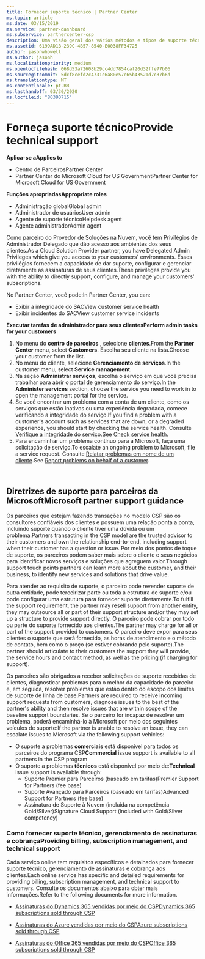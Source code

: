 ```yaml
---
title: Fornecer suporte técnico | Partner Center
ms.topic: article
ms.date: 03/15/2019
ms.service: partner-dashboard
ms.subservice: partnercenter-csp
description: Uma visão geral dos vários métodos e tipos de suporte técnico que você pode oferecer aos seus clientes.
ms.assetid: 6199AD1B-239C-4B57-8540-E0038FF34725
author: jasonwhowell
ms.author: jasonh
ms.localizationpriority: medium
ms.openlocfilehash: 068d53a72608b29cc4dd7854caf20d32ffe77b06
ms.sourcegitcommit: 5dcf8cefd2c4731c6a80e57c65b43521d7c37b6d
ms.translationtype: MT
ms.contentlocale: pt-BR
ms.lasthandoff: 03/30/2020
ms.locfileid: "80390715"
---
```

# <a name="provide-technical-support"></a><span data-ttu-id="821b4-103">Forneça suporte técnico</span><span class="sxs-lookup"><span data-stu-id="821b4-103">Provide technical support</span></span>

<span data-ttu-id="821b4-104">**Aplica-se a**</span><span class="sxs-lookup"><span data-stu-id="821b4-104">**Applies to**</span></span>

-  <span data-ttu-id="821b4-105">Centro de Parceiros</span><span class="sxs-lookup"><span data-stu-id="821b4-105">Partner Center</span></span>
-  <span data-ttu-id="821b4-106">Partner Center do Microsoft Cloud for US Government</span><span class="sxs-lookup"><span data-stu-id="821b4-106">Partner Center for Microsoft Cloud for US Government</span></span>

<span data-ttu-id="821b4-107">**Funções apropriadas**</span><span class="sxs-lookup"><span data-stu-id="821b4-107">**Appropriate roles**</span></span>
-   <span data-ttu-id="821b4-108">Administração global</span><span class="sxs-lookup"><span data-stu-id="821b4-108">Global admin</span></span>
-   <span data-ttu-id="821b4-109">Administrador de usuários</span><span class="sxs-lookup"><span data-stu-id="821b4-109">User admin</span></span>
-   <span data-ttu-id="821b4-110">Agente de suporte técnico</span><span class="sxs-lookup"><span data-stu-id="821b4-110">Helpdesk agent</span></span>
-   <span data-ttu-id="821b4-111">Agente administrador</span><span class="sxs-lookup"><span data-stu-id="821b4-111">Admin agent</span></span>

<span data-ttu-id="821b4-112">Como parceiro do Provedor de Soluções na Nuvem, você tem Privilégios de Administrador Delegado que dão acesso aos ambientes dos seus clientes.</span><span class="sxs-lookup"><span data-stu-id="821b4-112">As a Cloud Solution Provider partner, you have Delegated Admin Privileges which give you access to your customers' environments.</span></span> <span data-ttu-id="821b4-113">Esses privilégios fornecem a capacidade de dar suporte, configurar e gerenciar diretamente as assinaturas de seus clientes.</span><span class="sxs-lookup"><span data-stu-id="821b4-113">These privileges provide you with the ability to directly support, configure, and manage your customers' subscriptions.</span></span>

<span data-ttu-id="821b4-114">No Partner Center, você pode:</span><span class="sxs-lookup"><span data-stu-id="821b4-114">In Partner Center, you can:</span></span>

-   <span data-ttu-id="821b4-115">Exibir a integridade do SAC</span><span class="sxs-lookup"><span data-stu-id="821b4-115">View customer service health</span></span>
-   <span data-ttu-id="821b4-116">Exibir incidentes do SAC</span><span class="sxs-lookup"><span data-stu-id="821b4-116">View customer service incidents</span></span>

<span data-ttu-id="821b4-117">**Executar tarefas de administrador para seus clientes**</span><span class="sxs-lookup"><span data-stu-id="821b4-117">**Perform admin tasks for your customers**</span></span>

1.  <span data-ttu-id="821b4-118">No menu do **centro de parceiros** , selecione **clientes**.</span><span class="sxs-lookup"><span data-stu-id="821b4-118">From the **Partner Center** menu, select **Customers**.</span></span> <span data-ttu-id="821b4-119">Escolha seu cliente na lista.</span><span class="sxs-lookup"><span data-stu-id="821b4-119">Choose your customer from the list.</span></span>
2.  <span data-ttu-id="821b4-120">No menu do cliente, selecione **Gerenciamento de serviços**.</span><span class="sxs-lookup"><span data-stu-id="821b4-120">In the customer menu, select **Service management**.</span></span>
3.  <span data-ttu-id="821b4-121">Na seção **Administrar serviços**, escolha o serviço em que você precisa trabalhar para abrir o portal de gerenciamento do serviço.</span><span class="sxs-lookup"><span data-stu-id="821b4-121">In the **Administer services** section, choose the service you need to work in to open the management portal for the service.</span></span>
4.  <span data-ttu-id="821b4-122">Se você encontrar um problema com a conta de um cliente, como os serviços que estão inativos ou uma experiência degradada, comece verificando a integridade do serviço.</span><span class="sxs-lookup"><span data-stu-id="821b4-122">If you find a problem with a customer's account such as services that are down, or a degraded experience, you should start by checking the service health.</span></span> <span data-ttu-id="821b4-123">Consulte [Verifique a integridade do serviço](check-service-health.md).</span><span class="sxs-lookup"><span data-stu-id="821b4-123">See [Check service health](check-service-health.md).</span></span>
5.  <span data-ttu-id="821b4-124">Para encaminhar um problema contínuo para a Microsoft, faça uma solicitação de serviço.</span><span class="sxs-lookup"><span data-stu-id="821b4-124">To escalate an ongoing problem to Microsoft, file a service request.</span></span> <span data-ttu-id="821b4-125">Consulte [Relatar problemas em nome de um cliente](report-problems-on-behalf-of-a-customer.md).</span><span class="sxs-lookup"><span data-stu-id="821b4-125">See [Report problems on behalf of a customer](report-problems-on-behalf-of-a-customer.md).</span></span>

 
## <a name="microsoft-partner-support-guidance"></a><span data-ttu-id="821b4-126">Diretrizes de suporte para parceiros da Microsoft</span><span class="sxs-lookup"><span data-stu-id="821b4-126">Microsoft partner support guidance</span></span>

<span data-ttu-id="821b4-127">Os parceiros que estejam fazendo transações no modelo CSP são os consultores confiáveis dos clientes e possuem uma relação ponta a ponta, incluindo suporte quando o cliente tiver uma dúvida ou um problema.</span><span class="sxs-lookup"><span data-stu-id="821b4-127">Partners transacting in the CSP model are the trusted advisor to their customers and own the relationship end-to-end, including support when their customer has a question or issue.</span></span> <span data-ttu-id="821b4-128">Por meio dos pontos de toque de suporte, os parceiros podem saber mais sobre o cliente e seus negócios para identificar novos serviços e soluções que agreguem valor.</span><span class="sxs-lookup"><span data-stu-id="821b4-128">Through support touch points partners can learn more about the customer, and their business, to identify new services and solutions that drive value.</span></span>

<span data-ttu-id="821b4-129">Para atender ao requisito de suporte, o parceiro pode revender suporte de outra entidade, pode terceirizar parte ou toda a estrutura de suporte e/ou pode configurar uma estrutura para fornecer suporte diretamente.</span><span class="sxs-lookup"><span data-stu-id="821b4-129">To fulfill the support requirement, the partner may resell support from another entity, they may outsource all or part of their support structure and/or they may set up a structure to provide support directly.</span></span>  <span data-ttu-id="821b4-130">O parceiro pode cobrar por todo ou parte do suporte fornecido aos clientes.</span><span class="sxs-lookup"><span data-stu-id="821b4-130">The partner may charge for all or part of the support provided to customers.</span></span> <span data-ttu-id="821b4-131">O parceiro deve expor para seus clientes o suporte que será fornecido, as horas de atendimento e o método de contato, bem como o preço (se estiver cobrando pelo suporte).</span><span class="sxs-lookup"><span data-stu-id="821b4-131">The partner should articulate to their customers the support they will provide, the service hours and contact method, as well as the pricing (if charging for support).</span></span> 

<span data-ttu-id="821b4-132">Os parceiros são obrigados a receber solicitações de suporte recebidas de clientes, diagnosticar problemas para o melhor da capacidade do parceiro e, em seguida, resolver problemas que estão dentro do escopo dos limites de suporte de linha de base.</span><span class="sxs-lookup"><span data-stu-id="821b4-132">Partners are required to receive incoming support requests from customers, diagnose issues to the best of the partner's ability and then resolve issues that are within scope of the baseline support boundaries.</span></span> <span data-ttu-id="821b4-133">Se o parceiro for incapaz de resolver um problema, poderá encaminhá-lo à Microsoft por meio dos seguintes veículos de suporte:</span><span class="sxs-lookup"><span data-stu-id="821b4-133">If the partner is unable to resolve an issue, they can escalate issues to Microsoft via the following support vehicles:</span></span>

- <span data-ttu-id="821b4-134">O suporte a problemas **comerciais** está disponível para todos os parceiros do programa CSP</span><span class="sxs-lookup"><span data-stu-id="821b4-134">**Commercial** issue support is available to all partners in the CSP program</span></span>
-   <span data-ttu-id="821b4-135">O suporte a problemas **técnicos** está disponível por meio de:</span><span class="sxs-lookup"><span data-stu-id="821b4-135">**Technical** issue support is available through:</span></span>
    -   <span data-ttu-id="821b4-136">Suporte Premier para Parceiros (baseado em tarifas)</span><span class="sxs-lookup"><span data-stu-id="821b4-136">Premier Support for Partners (fee base)</span></span>
    -   <span data-ttu-id="821b4-137">Suporte Avançado para Parceiros (baseado em tarifas)</span><span class="sxs-lookup"><span data-stu-id="821b4-137">Advanced Support for Partners (fee base)</span></span>
    -   <span data-ttu-id="821b4-138">Assinatura de Suporte à Nuvem (incluída na competência Gold/Silver)</span><span class="sxs-lookup"><span data-stu-id="821b4-138">Signature Cloud Support (included with Gold/Silver competency)</span></span>

### <a name="providing-billing-subscription-management-and-technical-support"></a><span data-ttu-id="821b4-139">Como fornecer suporte técnico, gerenciamento de assinaturas e cobrança</span><span class="sxs-lookup"><span data-stu-id="821b4-139">Providing billing, subscription management, and technical support</span></span> 

<span data-ttu-id="821b4-140">Cada serviço online tem requisitos específicos e detalhados para fornecer suporte técnico, gerenciamento de assinaturas e cobrança aos clientes.</span><span class="sxs-lookup"><span data-stu-id="821b4-140">Each online service has specific and detailed requirements for providing billing, subscription management, and technical support to customers.</span></span> <span data-ttu-id="821b4-141">Consulte os documentos abaixo para obter mais informações.</span><span class="sxs-lookup"><span data-stu-id="821b4-141">Refer to the following documents for more information.</span></span>

-   [<span data-ttu-id="821b4-142">Assinaturas do Dynamics 365 vendidas por meio do CSP</span><span class="sxs-lookup"><span data-stu-id="821b4-142">Dynamics 365 subscriptions sold through CSP</span></span>](https://www.microsoftpartnercommunity.com/t5/CSP/Microsoft-Partner-Support-Guidance/m-p/5262#M30)

-   [<span data-ttu-id="821b4-143">Assinaturas do Azure vendidas por meio do CSP</span><span class="sxs-lookup"><span data-stu-id="821b4-143">Azure subscriptions sold through CSP</span></span>](https://www.microsoftpartnercommunity.com/t5/CSP/Microsoft-Partner-Support-Guidance/m-p/5263#M31)

-   [<span data-ttu-id="821b4-144">Assinaturas do Office 365 vendidas por meio do CSP</span><span class="sxs-lookup"><span data-stu-id="821b4-144">Office 365 subscriptions sold through CSP</span></span>](https://www.microsoftpartnercommunity.com/t5/CSP/Microsoft-Partner-Support-Guidance/m-p/5264#M32)
 



